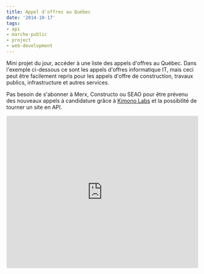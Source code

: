 ```yaml
---
title: Appel d'offres au Québec
date: '2014-10-17'
tags:
- api
- marche-public
- project
- web-development
---
```


Mini projet du jour, accéder à une liste des appels d'offres au Québec. Dans l'exemple ci-dessous ce sont les appels d'offres informatique IT, mais ceci peut être facilement repris pour les appels d'offre de construction, travaux publics, infrastructure et autres services.

Pas besoin de s'abonner à Merx, Constructo ou SEAO pour être prévenu des nouveaux appels à candidature grâce à 
[Kimono Labs](http://kimonolabs.com) et la possibilité de tourner un site en API.


<iframe style="width: 100%; height: 400px; border: 1px solid #efefef;" src="https://www.kimonolabs.com/kimonoblock/?apiid=c8s4ga70&amp;apikey=46cd64b5865fe22a7fbf7bffc89e36bd&amp;title=AO%20QC%20-%20SEAO&amp;titleColor=ffffff&amp;titleBgColor=40464a&amp;bgColor=ffffff&amp;textColor=000000&amp;linkColor=000000&amp;propertyColor=785c5c" height="240" width="320"></iframe>
